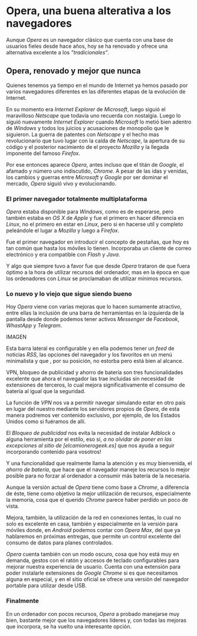 # Opera, una buena alterativa a los navegadores

Aunque _Opera_ es un navegador clásico que cuenta con una base de usuarios fieles desde hace años, hoy se ha renovado y ofrece una alternativa excelente a los _”tradicionales”_.

## Opera, renovado y mejor que nunca

Quienes tenemos ya tiempo en el mundo de Internet ya hemos pasado por varios navegadores diferentes en las diferentes etapas de la evolución de Internet.

En su momento era _Internet Explorer_  de _Microsoft_, luego siguió el maravilloso _Netscape_ que todavía uno recuerda con nostalgia. Luego lo siguió nuevamente _Internet Explorer_ cuando _Microsoft_ lo metió bien adentro de _Windows_ y todos los juicios y acusaciones de monopolio que le siguieron. La guerra de patentes con _Netscape_ y el hecho mas revolucionario que tuvo lugar con la caída de _Netscape_, la apertura de su código y el posterior nacimiento de el proyecto _Mozilla_ y la llegada imponente del famoso _Firefox_.

Por ese entonces aparece _Opera_, antes incluso que el titán de _Google_, el afamado y número uno indiscutido, _Chrome_. 
A pesar de las idas y venidas, los cambios y guerras entre _Microsoft_ y _Google_ por ser dominar el mercado, _Opera_ siguió vivo y evolucionando.

### El primer navegador totalmente multiplataforma

_Opera_ estaba disponible para _Windows_, como es de esperarse, pero también estaba en _OS X_ de _Apple_ y fue el primero en hacer diferencia en _Linux_, no el primero en estar en _Linux_, pero si en hacerse util y completo peleándole el lugar a _Mozilla_ y luego a _Firefox_.

Fue el primer navegador en introducir el concepto de pestañas, que hoy es tan común que hasta los móviles lo tienen. Incorporaba un cliente de correo electrónico y era compatible con _Flash_ y _Java_. 

Y algo que siempre tuvo a favor fue que desde _Opera_ trataron de que fuera óptimo a la hora de utilizar recursos del ordenador, mas en la época en que los ordenadores con _Linux_ se proclamaban de utilizar mínimos recursos.

### Lo nuevo y lo viejo que sigue siendo bueno
Hoy _Opera_ viene con varias mejoras que lo hacen sumamente atractivo, entre ellas la inclusión de una barra de herramientas en la izquierda de la pantalla desde donde podemos tener activos _Messenger_ de _Facebook_, _WhastApp_ y _Telegram_.

IMAGEN

Esta barra lateral es configurable y en ella podemos tener un _feed_ de noticias _RSS_, las opciones del navegador y los favoritos en un menú minimalista y que , por su posición, no estorba pero está bien al alcance.

VPN, bloqueo de publicidad y ahorro de batería son tres funcionalidades excelente que ahora el navegador las trae incluidas sin necesidad de extensiones de terceros, lo cual mejora significativamente el consumo de batería al igual que la seguridad.

La función de _VPN_ nos va a permitir navegar simulando estar en otro país en lugar del nuestro mediante los servidores propios de _Opera_, de esta manera podremos ver contenido exclusivo, por ejemplo, de los Estados Unidos como si fuéramos de allí.

El _Bloqueo de publicidad_ nos evita la necesidad de instalar Adblock o alguna herramienta por el estilo, eso sí, *a no olvidar de poner en las excepciones al sitio de [elcamionerogeek.es]*  que nos ayuda a seguir incorporando contenido para vosotros!

Y una funcionalidad que realmente llama la atención y es muy bienvenida, el _ahorro de batería_, que hace que el navegador maneje los recursos lo mejor posible para no forzar al ordenador a consumir más batería de la necesaria.

Aunque la versión actual de _Opera_ tiene como base a _Chrome_, a diferencia de éste, tiene como objetivo la mejor utilización de recursos, especialmente la memoria, cosa que el querido  _Chrome_ parece haber perdido un poco de vista.

Mejora, también, la utilización de la red en conexiones lentas, lo cual no solo es excelente en casa, también y especialmente en la versión para móviles donde, en _Android_ podemos contar con _Opera Max_, del que ya hablaremos en próximas entregas, que permite un control excelente del consumo de datos para planes controlados.

_Opera_ cuenta también con un modo oscuro, cosa que hoy está muy en demanda, gestos con el ratón y accesos de teclado configurables para mejorar nuestra experiencia de usuario. Cuenta con una extensión para poder instalarle extensiones de _Google Chrome_ si es que necesitamos alguna en especial, y en el sitio oficial se ofrece una versión del navegador portable para utilizar desde USB.

### Finalmente
En un ordenador con pocos recursos, _Opera_ a probado manejarse muy bien, bastante mejor que los navegadores líderes y, con todas las mejoras que incorpora, se ha vuelto una interesante opción.
